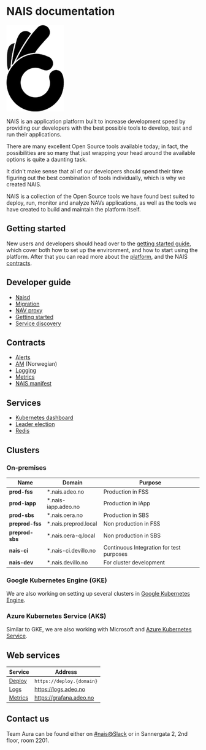 NAIS documentation
==================

![NAIS logo](/_media/nais.png)

NAIS is an application platform built to increase development speed by providing our developers with the best possible tools to develop, test and run their applications.

There are many excellent Open Source tools available today; in fact, the possibilities are so many that just wrapping your head around the available options is quite a daunting task. 

It didn't make sense that all of our developers should spend their time figuring out the best combination of tools individually, which is why we created NAIS.

NAIS is a collection of the Open Source tools we have found best suited to deploy, run, monitor and analyze NAVs applications, as well as the tools we have created to build and maintain the platform itself.


## Getting started

New users and developers should head over to the [getting started guide](/dev-guide#getting-started), which cover both how to set up the environment, and how to start using the platform. After that you can read more about the [platform](/platform.md), and the NAIS [contracts](/#contracts).


## Developer guide

* [Naisd](/dev-guide/naisd.md)
* [Migration](/dev-guide/migration.md)
* [NAV proxy](/dev-guide/nav_proxy.md)
* [Getting started](/dev-guide#getting-started)
* [Service discovery](/dev-guide/service_discovery.md)


## Contracts

* [Alerts](/contracts/alerts.md)
* [AM](contracts/am.md) (Norwegian)
* [Logging](/contracts/logging.md)
* [Metrics](/contracts/metrics.md)
* [NAIS manifest](/contracts#nais-manifest)


## Services

* [Kubernetes dashboard](/services/kubernetes_dashboard.md)
* [Leader election](/services/leader_election.md)
* [Redis](/services/redis.md)


## Clusters

### On-premises

| Name            | Domain               | Purpose                                  |
| --------------- | -------------------- | ---------------------------------------- |
| **prod-fss**    | *.nais.adeo.no       | Production in FSS                        |
| **prod-iapp**   | *.nais-iapp.adeo.no  | Production in iApp                       |
| **prod-sbs**    | *.nais.oera.no       | Production in SBS                        |
| **preprod-fss** | *.nais.preprod.local | Non production in FSS                    |
| **preprod-sbs** | *.nais.oera-q.local  | Non production in SBS                    |
| **nais-ci**     | *.nais-ci.devillo.no | Continuous Integration for test purposes |
| **nais-dev**    | *.nais.devillo.no    | For cluster development                  |


### Google Kubernetes Engine (GKE)

We are also working on setting up several clusters in [Google Kubernetes Engine](https://cloud.google.com/kubernetes-engine/).


### Azure Kubernetes Service (AKS)

Similar to GKE, we are also working with Microsoft and [Azure Kubernetes Service](https://azure.microsoft.com/en-us/services/kubernetes-service/).


## Web services

| Service                       | Address                   |
| ----------------------------- | ------------------------- |
| [Deploy](/dev-guide/naisd.md)    | `https://deploy.{domain}` |
| [Logs](/contracts/logging.md)    | https://logs.adeo.no      |
| [Metrics](/contracts/metrics.md) | https://grafana.adeo.no   |


## Contact us

Team Aura can be found either on [#nais@Slack](https://nav-it.slack.com/messages/C5KUST8N6/) or in Sannergata 2, 2nd floor, room 2201.
